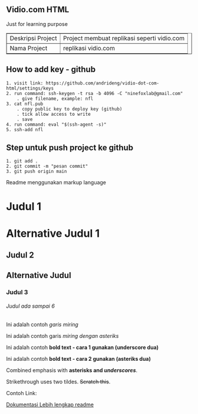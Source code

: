 ## Vidio.com HTML
Just for learning purpose

<table border="1">
    <tr>
        <td>Deskripsi Project</td>
        <td>Project membuat replikasi seperti vidio.com</td>
    </tr>
    <tr>
        <td>Nama Project</td>
        <td>replikasi vidio.com</td>
    </tr>
</table>

## How to add key - github

```
1. visit link: https://github.com/andrideng/vidio-dot-com-html/settings/keys
2. run command: ssh-keygen -t rsa -b 4096 -C "ninefoxlab@gmail.com"
    . give filename, example: nfl
3. cat nfl.pub
    . copy public key to deploy key (github)
    . tick allow access to write
    . save
4. run command: eval "$(ssh-agent -s)"
5. ssh-add nfl
```

## Step untuk push project ke github
```
1. git add .
2. git commit -m "pesan commit"
3. git push origin main
```

Readme menggunakan markup language

# Judul 1
Alternative Judul 1
===================

## Judul 2
Alternative Judul
-----------------

### Judul 3

###### Judul ada sampai 6


Ini adalah contoh _garis miring_ 

Ini adalah contoh garis *miring dengan asteriks*

Ini adalah contoh __bold text - cara 1 gunakan (underscore dua)__

Ini adalah contoh **bold text - cara 2 gunakan (asteriks dua)**

Combined emphasis with **asterisks and _underscores_**.

Strikethrough uses two tildes. ~~Scratch this~~.


Contoh Link:

[Dokumentasi Lebih lengkap readme](https://github.com/adam-p/markdown-here/wiki/Markdown-Cheatsheet)
